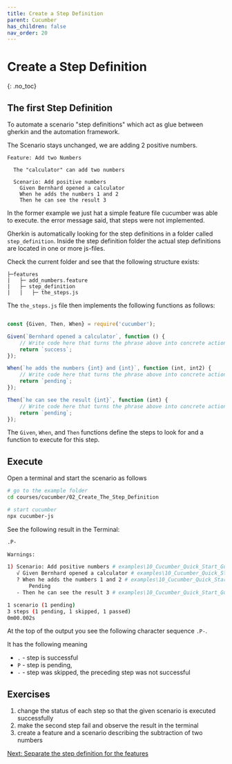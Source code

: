 ```yaml
---
title: Create a Step Definition
parent: Cucumber
has_children: false
nav_order: 20
---
```

# Create a Step Definition
{: .no_toc}

## The first Step Definition

To automate a scenario "step definitions" which act as glue between gherkin and the automation framework.

The Scenario stays unchanged, we are adding 2 positive numbers.

```gherkin
Feature: Add two Numbers

  The "calculator" can add two numbers

  Scenario: Add positive numbers
    Given Bernhard opened a calculator
    When he adds the numbers 1 and 2
    Then he can see the result 3
```

In the former example we just hat a simple feature file cucumber was able to execute. the error message said, that 
steps were not implemented.

Gherkin is automatically looking for the step definitions in a folder called ``step_definition``. Inside the step definition
folder the actual step definitions are located in one or more js-files.

Check the current folder and see that the following structure exists:

````
├─features
|   ├─ add_numbers.feature
|   ├─ step_definition
|   |   ├─ the_steps.js
````

The `the_steps.js` file then implements the following functions as follows:

```javascript

const {Given, Then, When} = require('cucumber');

Given(`Bernhard opened a calculator`, function () {
    // Write code here that turns the phrase above into concrete actions
    return `success`;
});

When(`he adds the numbers {int} and {int}`, function (int, int2) {
    // Write code here that turns the phrase above into concrete actions
    return `pending`;
});

Then(`he can see the result {int}`, function (int) {
    // Write code here that turns the phrase above into concrete actions
    return `pending`;
});

```

The `Given`, `When`, and `Then` functions define the steps to look for and a function to execute for this step.



## Execute

Open a terminal and start the scenario as follows

````bash
# go to the example folder
cd courses/cucumber/02_Create_The_Step_Definition

# start cucumber
npx cucumber-js
````

See the following result in the Terminal:

```bash
.P-

Warnings:

1) Scenario: Add positive numbers # examples\10_Cucumber_Quick_Start_Guide\02_Create_The_Step_Definition\features\add_numbers.feature:5
   √ Given Bernhard opened a calculator # examples\10_Cucumber_Quick_Start_Guide\02_Create_The_Step_Definition\features\step_definition\the_steps.js:3
   ? When he adds the numbers 1 and 2 # examples\10_Cucumber_Quick_Start_Guide\02_Create_The_Step_Definition\features\step_definition\the_steps.js:8
       Pending
   - Then he can see the result 3 # examples\10_Cucumber_Quick_Start_Guide\02_Create_The_Step_Definition\features\step_definition\the_steps.js:13

1 scenario (1 pending)
3 steps (1 pending, 1 skipped, 1 passed)
0m00.002s

```

At the top of the output you see the following character sequence `.P-`.

It has the following meaning

* ``.`` - step is successful
* ``P`` - step is pending, 
* ``-`` - step was skipped, the preceding step was not successful
 


## Exercises

1. change the status of each step so that the given scenario is executed successfully
2. make the second step fail and observe the result in the terminal
3. create a feature and a scenario describing the subtraction of two numbers

[Next: Separate the step definition for the features](cucumber/030_Separate_the_Steps_from_the_Features/README.md)
